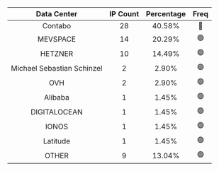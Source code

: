 | Data Center | IP Count | Percentage | Freq |
|:------------:|:--------:|:-----------:|:-----:|
| Contabo | 28 | 40.58% | 🔴 |
| MEVSPACE | 14 | 20.29% | 🟢 |
| HETZNER | 10 | 14.49% | 🟢 |
| Michael Sebastian Schinzel | 2 | 2.90% | 🟢 |
| OVH | 2 | 2.90% | 🟢 |
| Alibaba | 1 | 1.45% | 🟢 |
| DIGITALOCEAN | 1 | 1.45% | 🟢 |
| IONOS | 1 | 1.45% | 🟢 |
| Latitude | 1 | 1.45% | 🟢 |
| OTHER | 9 | 13.04% | 🟢 |